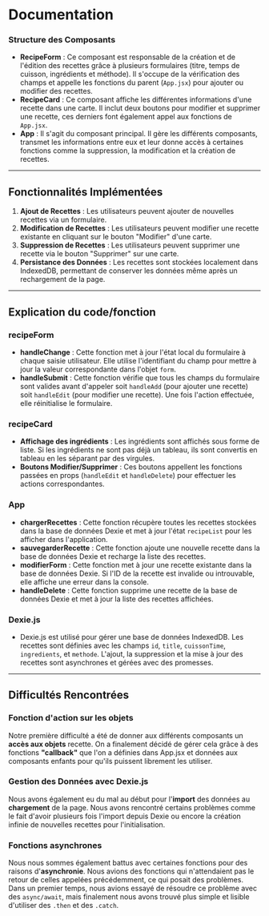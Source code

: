 # Documentation

### Structure des Composants
- **RecipeForm** : Ce composant est responsable de la création et de l'édition des recettes grâce à plusieurs formulaires (titre, temps de cuisson, ingrédients et méthode). Il s'occupe de la vérification des champs et appelle les fonctions du parent (```App.jsx```) pour ajouter ou modifier des recettes.
- **RecipeCard** : Ce composant affiche les différentes informations d'une recette dans une carte. Il inclut deux boutons pour modifier et supprimer une recette, ces derniers font également appel aux fonctions de ```App.jsx```.
- **App** : Il s'agit du composant principal. Il gère les différents composants, transmet les informations entre eux et leur donne accès à certaines fonctions comme la suppression, la modification et la création de recettes.

---

## Fonctionnalités Implémentées

1. **Ajout de Recettes** : Les utilisateurs peuvent ajouter de nouvelles recettes via un formulaire.
2. **Modification de Recettes** : Les utilisateurs peuvent modifier une recette existante en cliquant sur le bouton "Modifier" d'une carte.
3. **Suppression de Recettes** : Les utilisateurs peuvent supprimer une recette via le bouton "Supprimer" sur une carte.
4. **Persistance des Données** : Les recettes sont stockées localement dans IndexedDB, permettant de conserver les données même après un rechargement de la page.

---

## Explication du code/fonction

### recipeForm
- **handleChange** : Cette fonction met à jour l'état local du formulaire à chaque saisie utilisateur. Elle utilise l'identifiant du champ pour mettre à jour la valeur correspondante dans l'objet `form`.
- **handleSubmit** : Cette fonction vérifie que tous les champs du formulaire sont valides avant d'appeler soit `handleAdd` (pour ajouter une recette) soit `handleEdit` (pour modifier une recette). Une fois l'action effectuée, elle réinitialise le formulaire.

### recipeCard
- **Affichage des ingrédients** : Les ingrédients sont affichés sous forme de liste. Si les ingrédients ne sont pas déjà un tableau, ils sont convertis en tableau en les séparant par des virgules.
- **Boutons Modifier/Supprimer** : Ces boutons appellent les fonctions passées en props (`handleEdit` et `handleDelete`) pour effectuer les actions correspondantes.

### App
- **chargerRecettes** : Cette fonction récupère toutes les recettes stockées dans la base de données Dexie et met à jour l'état `recipeList` pour les afficher dans l'application.
- **sauvegarderRecette** : Cette fonction ajoute une nouvelle recette dans la base de données Dexie et recharge la liste des recettes.
- **modifierForm** : Cette fonction met à jour une recette existante dans la base de données Dexie. Si l'ID de la recette est invalide ou introuvable, elle affiche une erreur dans la console.
- **handleDelete** : Cette fonction supprime une recette de la base de données Dexie et met à jour la liste des recettes affichées.

### Dexie.js
- Dexie.js est utilisé pour gérer une base de données IndexedDB. Les recettes sont définies avec les champs `id`, `title`, `cuissonTime`, `ingredients`, et `methode`. L'ajout, la suppression et la mise à jour des recettes sont asynchrones et gérées avec des promesses.

---

## Difficultés Rencontrées

### Fonction d'action sur les objets
Notre première difficulté a été de donner aux différents composants un **accès aux objets** recette. On a finalement décidé de gérer cela grâce à des fonctions **"callback"** que l'on a définies dans App.jsx et données aux composants enfants pour qu'ils puissent librement les utiliser.

### Gestion des Données avec Dexie.js
Nous avons également eu du mal au début pour l'**import** des données au **chargement** de la page. Nous avons rencontré certains problèmes comme le fait d'avoir plusieurs fois l'import depuis Dexie ou encore la création infinie de nouvelles recettes pour l'initialisation.

### Fonctions asynchrones
Nous nous sommes également battus avec certaines fonctions pour des raisons d'**asynchronie**. Nous avions des fonctions qui n'attendaient pas le retour de celles appelées précédemment, ce qui posait des problèmes. Dans un premier temps, nous avions essayé de résoudre ce problème avec des `async/await`, mais finalement nous avons trouvé plus simple et lisible d'utiliser des ```.then``` et des ```.catch```.